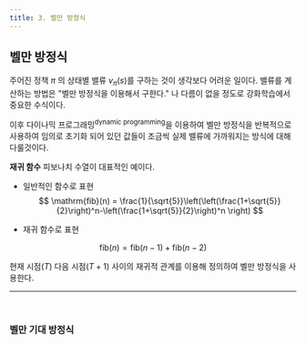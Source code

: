 ```yaml
---
title: 3. 벨만 방정식
---
```

## 벨만 방정식
주어진 정책 $\pi$ 의 상태별 밸류 $v_\pi(s)$를 구하는 것이 생각보다 어려운 일이다. 밸류를 계산하는 방법은 "벨만 방정식을 이용해서 구한다." 나 다름이 없을 정도로 강화학습에서 중요한 수식이다.

이후 다이나믹 프로그래밍<sup>dynamic programming</sup>을 이용하여 벨만 방정식을 반복적으로 사용하여 임의로 초기화 되어 있던 값들이 조금씩 실제 밸류에 가까워지는 방식에 대해 다룰것이다.

**재귀 함수**
피보나치 수열이 대표적인 예이다.

- 일반적인 함수로 표현
$$
\mathrm{fib}(n) = \frac{1}{\sqrt{5}}\left(\left(\frac{1+\sqrt{5}}{2}\right)^n-\left(\frac{1+\sqrt{5}}{2}\right)^n \right)
$$


- 재귀 함수로 표현

$$
\mathrm{fib}(n) = \mathrm{fib}(n-1) + \mathrm{fib}(n-2)
$$

현재 시점$(T)$ 다음 시점$(T+1$) 사이의 재귀적 관계를 이용해 정의하여 벨만 방정식을 사용한다.

---

<br>


### 벨만 기대 방정식


